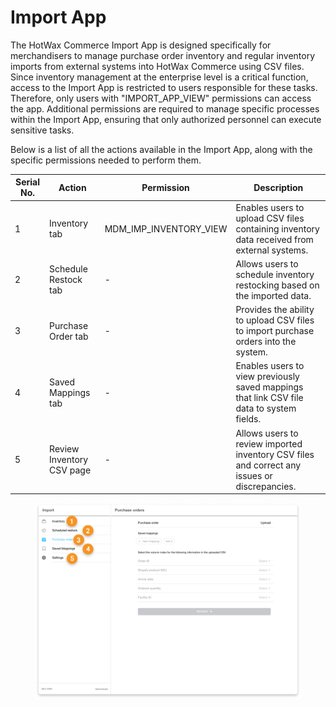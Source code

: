 # Import App

The HotWax Commerce Import App is designed specifically for merchandisers to manage purchase order inventory and regular inventory imports from external systems into HotWax Commerce using CSV files. Since inventory management at the enterprise level is a critical function, access to the Import App is restricted to users responsible for these tasks. Therefore, only users with "IMPORT\_APP\_VIEW" permissions can access the app. Additional permissions are required to manage specific processes within the Import App, ensuring that only authorized personnel can execute sensitive tasks.

Below is a list of all the actions available in the Import App, along with the specific permissions needed to perform them.

| **Serial No.** | **Action**                | **Permission**              | **Description**                                                                          |
| -------------- | ------------------------- | --------------------------- | ---------------------------------------------------------------------------------------- |
| 1              | Inventory tab             | MDM\_IMP\_INVENTORY\_VIEW    | Enables users to upload CSV files containing inventory data received from external systems. |
| 2              | Schedule Restock tab      | -                           | Allows users to schedule inventory restocking based on the imported data.                  |
| 3              | Purchase Order tab        | -                           | Provides the ability to upload CSV files to import purchase orders into the system.        |
| 4              | Saved Mappings tab        | -                           | Enables users to view previously saved mappings that link CSV file data to system fields.  |
| 5              | Review Inventory CSV page | -                           | Allows users to review imported inventory CSV files and correct any issues or discrepancies.|

<figure><img src="../../.gitbook/assets/import app.png" alt=""><figcaption></figcaption></figure>
